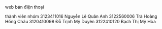 web bán điện thoại

thành viên nhóm
3123411016 Nguyễn Lê Quân Anh
3122560006 Trà Hoàng Hồng Châu
3120410098 Đỗ Trịnh Mỹ Duyên
3122410120 Bạch Thị Mỹ Hòa
